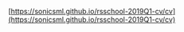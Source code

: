 [https://sonicsml.github.io/rsschool-2019Q1-cv/cv](https://sonicsml.github.io/rsschool-2019Q1-cv/cv)